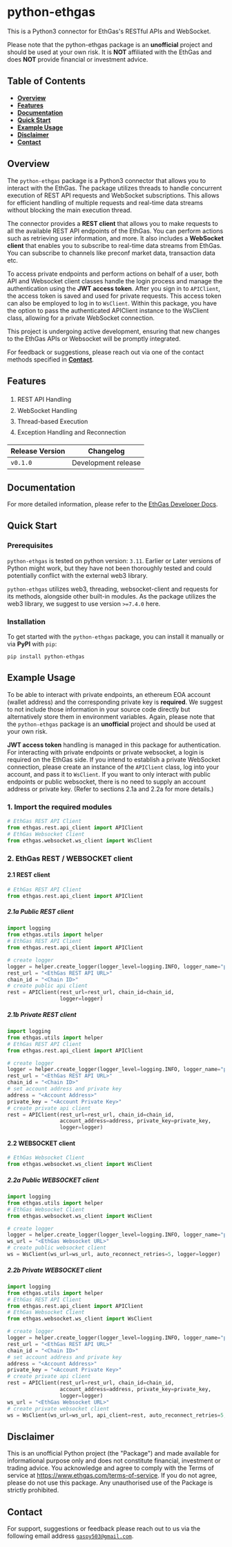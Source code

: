 # python-ethgas

This is a Python3 connector for EthGas's RESTful APIs and WebSocket.

Please note that the python-ethgas package is an <b>unofficial</b> project and should be used at your own risk.
It is <b>NOT</b> affiliated with the EthGas and does <b>NOT</b> provide financial or investment advice.

## Table of Contents

- <b>[Overview](#overview)</b>
- <b>[Features](#features)</b>
- <b>[Documentation](#documentation)</b>
- <b>[Quick Start](#quick-start)</b>
- <b>[Example Usage](#example-usage)</b>
- <b>[Disclaimer](#disclaimer)</b>
- <b>[Contact](#contact)</b>

## Overview
The <code>python-ethgas</code> package is a Python3 connector that allows you to interact with the EthGas.
The package utilizes threads to handle concurrent execution of REST API requests and WebSocket subscriptions.
This allows for efficient handling of multiple requests and real-time data streams without blocking the main execution thread.

The connector provides a <b>REST client</b> that allows you to make requests to all the available REST API endpoints of the EthGas.
You can perform actions such as retrieving user information, and more.
It also includes a <b>WebSocket client</b> that enables you to subscribe to real-time data streams from EthGas.
You can subscribe to channels like preconf market data, transaction data etc.

To access private endpoints and perform actions on behalf of a user, 
both API and Websocket client classes handle the login process and manage the authentication using the <b>JWT access token</b>.
After you sign in to `APIClient`, the access token is saved and used for private requests. This access token can also be employed to log in to `WsClient`.
Within this package, you have the option to pass the authenticated APIClient instance to the WsClient class, allowing for a private WebSocket connection.

This project is undergoing active development, ensuring that new changes to the EthGas APIs or Websocket will be promptly integrated.

For feedback or suggestions, please reach out via one of the contact methods specified in <b>[Contact](#contact)</b>.

## Features
<ol style="line-height:180%" type="1">
<li>REST API Handling</li>
<li>WebSocket Handling</li>
<li>Thread-based Execution</li>
<li>Exception Handling and Reconnection</li></ol>


| Release Version | Changelog           |
|-----------------|---------------------|
| `v0.1.0`        | Development release |


## Documentation
For more detailed information, please refer to the [EthGas Developer Docs](https://developers.ethgas.com/#change-log).

## Quick Start

### Prerequisites
<code>python-ethgas</code> is tested on python version: `3.11`.
Earlier or Later versions of Python might work, but they have not been thoroughly tested and could potentially conflict with the external web3 library.

<code>python-ethgas</code> utilizes web3, threading, websocket-client and requests for its methods, alongside other
built-in modules.
As the package utilizes the web3 library, we suggest to use version `>=7.4.0` here.

### Installation
To get started with the <code>python-ethgas</code> package, you can install it manually or via <b>PyPI</b> with <code>pip</code>:

```commandline
pip install python-ethgas
```

## Example Usage
To be able to interact with private endpoints, an ethereum EOA account (wallet address) and the corresponding private
key is <b>required</b>.
We suggest to not include those information in your source code directly but alternatively store them in environment
variables.
Again, please note that the <code>python-ethgas</code> package is an <b>unofficial</b> project and should be used at your own risk.

<b>JWT access token</b> handling is managed in this package for authentication. For interacting with private endpoints or private websocket, a login is
required on the EthGas side.
If you intend to establish a private WebSocket connection, please create an instance of the `APIClient` class, log into your account, and pass it to `WsClient`.
If you want to only interact with public endpoints or public websocket, there is no need to supply an account address or private key. (Refer to sections 2.1a and 2.2a for more details.)

### 1. Import the required modules
```python
# EthGas REST API Client
from ethgas.rest.api_client import APIClient
# EthGas Websocket Client
from ethgas.websocket.ws_client import WsClient
```
### 2. EthGas REST / WEBSOCKET client
#### 2.1 REST client
```python
# EthGas REST API Client
from ethgas.rest.api_client import APIClient
```
##### 2.1a Public REST client
```python
import logging
from ethgas.utils import helper
# EthGas REST API Client
from ethgas.rest.api_client import APIClient

# create logger
logger = helper.create_logger(logger_level=logging.INFO, logger_name="public_api_client")
rest_url = "<EthGas REST API URL>"
chain_id = "<Chain ID>"
# create public api client
rest = APIClient(rest_url=rest_url, chain_id=chain_id,
                 logger=logger)
```
##### 2.1b Private REST client
```python
import logging
from ethgas.utils import helper
# EthGas REST API Client
from ethgas.rest.api_client import APIClient

# create logger
logger = helper.create_logger(logger_level=logging.INFO, logger_name="private_api_client")
rest_url = "<EthGas REST API URL>"
chain_id = "<Chain ID>"
# set account address and private key
address = "<Account Address>"
private_key = "<Account Private Key>"
# create private api client
rest = APIClient(rest_url=rest_url, chain_id=chain_id,
                 account_address=address, private_key=private_key,
                 logger=logger)
```
#### 2.2 WEBSOCKET client
```python
# EthGas Websocket Client
from ethgas.websocket.ws_client import WsClient
```
##### 2.2a Public WEBSOCKET client
```python
import logging
from ethgas.utils import helper
# EthGas Websocket Client
from ethgas.websocket.ws_client import WsClient

# create logger
logger = helper.create_logger(logger_level=logging.INFO, logger_name="public_ws_client")
ws_url = "<EthGas Websocket URL>"
# create public websocket client
ws = WsClient(ws_url=ws_url, auto_reconnect_retries=5, logger=logger)
```
##### 2.2b Private WEBSOCKET client
```python
import logging
from ethgas.utils import helper
# EthGas REST API Client
from ethgas.rest.api_client import APIClient
# EthGas Websocket Client
from ethgas.websocket.ws_client import WsClient

# create logger
logger = helper.create_logger(logger_level=logging.INFO, logger_name="private_ws_client")
rest_url = "<EthGas REST API URL>"
chain_id = "<Chain ID>"
# set account address and private key
address = "<Account Address>"
private_key = "<Account Private Key>"
# create private api client
rest = APIClient(rest_url=rest_url, chain_id=chain_id,
                 account_address=address, private_key=private_key,
                 logger=logger)
ws_url = "<EthGas Websocket URL>"
# create private websocket client
ws = WsClient(ws_url=ws_url, api_client=rest, auto_reconnect_retries=5, logger=logger)
```

## Disclaimer

This is an unofficial Python project (the "Package") and made available for informational purpose only and does not
constitute financial, investment or trading advice.
You acknowledge and agree to comply with the Terms of service at https://www.ethgas.com/terms-of-service. If you
do not agree, please do not use this package.
Any unauthorised use of the Package is strictly prohibited.

## Contact

For support, suggestions or feedback please reach out to us via the following email address <code>gaspy503@gmail.com</code>.
